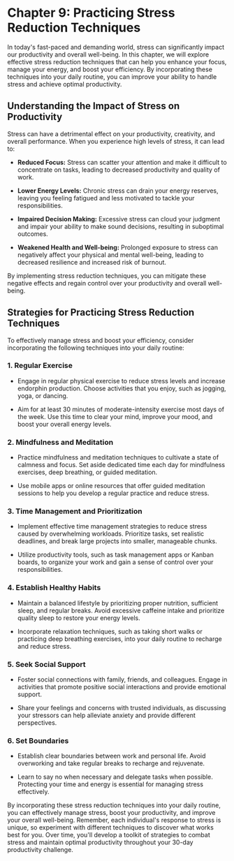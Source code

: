 Chapter 9: Practicing Stress Reduction Techniques
=================================================

In today's fast-paced and demanding world, stress can significantly impact our productivity and overall well-being. In this chapter, we will explore effective stress reduction techniques that can help you enhance your focus, manage your energy, and boost your efficiency. By incorporating these techniques into your daily routine, you can improve your ability to handle stress and achieve optimal productivity.

Understanding the Impact of Stress on Productivity
--------------------------------------------------

Stress can have a detrimental effect on your productivity, creativity, and overall performance. When you experience high levels of stress, it can lead to:

* **Reduced Focus:** Stress can scatter your attention and make it difficult to concentrate on tasks, leading to decreased productivity and quality of work.

* **Lower Energy Levels:** Chronic stress can drain your energy reserves, leaving you feeling fatigued and less motivated to tackle your responsibilities.

* **Impaired Decision Making:** Excessive stress can cloud your judgment and impair your ability to make sound decisions, resulting in suboptimal outcomes.

* **Weakened Health and Well-being:** Prolonged exposure to stress can negatively affect your physical and mental well-being, leading to decreased resilience and increased risk of burnout.

By implementing stress reduction techniques, you can mitigate these negative effects and regain control over your productivity and overall well-being.

Strategies for Practicing Stress Reduction Techniques
-----------------------------------------------------

To effectively manage stress and boost your efficiency, consider incorporating the following techniques into your daily routine:

### 1. **Regular Exercise**

* Engage in regular physical exercise to reduce stress levels and increase endorphin production. Choose activities that you enjoy, such as jogging, yoga, or dancing.

* Aim for at least 30 minutes of moderate-intensity exercise most days of the week. Use this time to clear your mind, improve your mood, and boost your overall energy levels.

### 2. **Mindfulness and Meditation**

* Practice mindfulness and meditation techniques to cultivate a state of calmness and focus. Set aside dedicated time each day for mindfulness exercises, deep breathing, or guided meditation.

* Use mobile apps or online resources that offer guided meditation sessions to help you develop a regular practice and reduce stress.

### 3. **Time Management and Prioritization**

* Implement effective time management strategies to reduce stress caused by overwhelming workloads. Prioritize tasks, set realistic deadlines, and break large projects into smaller, manageable chunks.

* Utilize productivity tools, such as task management apps or Kanban boards, to organize your work and gain a sense of control over your responsibilities.

### 4. **Establish Healthy Habits**

* Maintain a balanced lifestyle by prioritizing proper nutrition, sufficient sleep, and regular breaks. Avoid excessive caffeine intake and prioritize quality sleep to restore your energy levels.

* Incorporate relaxation techniques, such as taking short walks or practicing deep breathing exercises, into your daily routine to recharge and reduce stress.

### 5. **Seek Social Support**

* Foster social connections with family, friends, and colleagues. Engage in activities that promote positive social interactions and provide emotional support.

* Share your feelings and concerns with trusted individuals, as discussing your stressors can help alleviate anxiety and provide different perspectives.

### 6. **Set Boundaries**

* Establish clear boundaries between work and personal life. Avoid overworking and take regular breaks to recharge and rejuvenate.

* Learn to say no when necessary and delegate tasks when possible. Protecting your time and energy is essential for managing stress effectively.

By incorporating these stress reduction techniques into your daily routine, you can effectively manage stress, boost your productivity, and improve your overall well-being. Remember, each individual's response to stress is unique, so experiment with different techniques to discover what works best for you. Over time, you'll develop a toolkit of strategies to combat stress and maintain optimal productivity throughout your 30-day productivity challenge.
